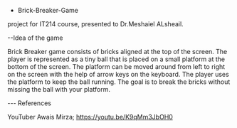 - Brick-Breaker-Game

project for IT214 course, presented to Dr.Meshaiel ALsheail.

--Idea of the game 

Brick Breaker game consists of bricks aligned at the top of the screen. The player is represented as a tiny ball that is placed on a small platform at the bottom of the screen. The platform can be moved around from left to right on the screen with the help of arrow keys on the keyboard. The player uses the platform to keep the ball running. The goal is to break the bricks without missing the ball with your platform.

--- References 

 YouTuber Awais Mirza; 
https://youtu.be/K9qMm3JbOH0 
